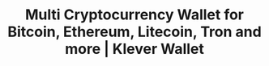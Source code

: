 ---
# page title
title_page: "أصول"
# meta title
title: "Multi Cryptocurrency Wallet for Bitcoin, Ethereum, Litecoin, Tron and more | Klever Wallet "
# meta description
description : "محفظة عملات رقمية ذكية وآمنة تدعم بيتكوين, ترون, إيثيريوم, بينانس, لايتكوين, تيثر, وغيرها من العملات. ولا يزال هناك متسع كبير للإضافات."
---